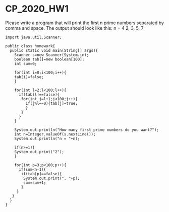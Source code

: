 # CP_2020_HW1

Please write a program that will print the first n prime numbers separated by comma and space. The output should look like this:
n = 4
2, 3, 5, 7

    import java.util.Scanner;

    public class homework{
      public static void main(String[] args){
        Scanner s=new Scanner(System.in);
        boolean tab[]=new boolean[100];
        int sum=0;
    
        for(int i=0;i<100;i++){
        tab[i]=false;
        }
    
        for(int l=2;l<100;l++){
          if(tab[l]==false){
           for(int j=l+1;j<100;j++){
             if(j%l==0){tab[j]=true;
             }
           }
          }
        }
      
        System.out.println("How many first prime numbers do you want?");
        int n=Integer.valueOf(s.nextLine());
        System.out.println("n = "+n);
    
        if(n>=1){
        System.out.print("2");
        }
    
        for(int p=3;p<100;p++){
          if(sum<n-1){
           if(tab[p]==false){
            System.out.print(", "+p);
            sum=sum+1;
           }
         }
       }
      }
    }
